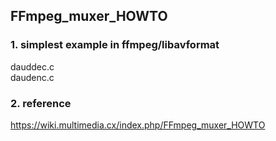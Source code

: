 ## FFmpeg_muxer_HOWTO

### 1. simplest example in ffmpeg/libavformat
dauddec.c  
daudenc.c

### 2. reference
https://wiki.multimedia.cx/index.php/FFmpeg_muxer_HOWTO

